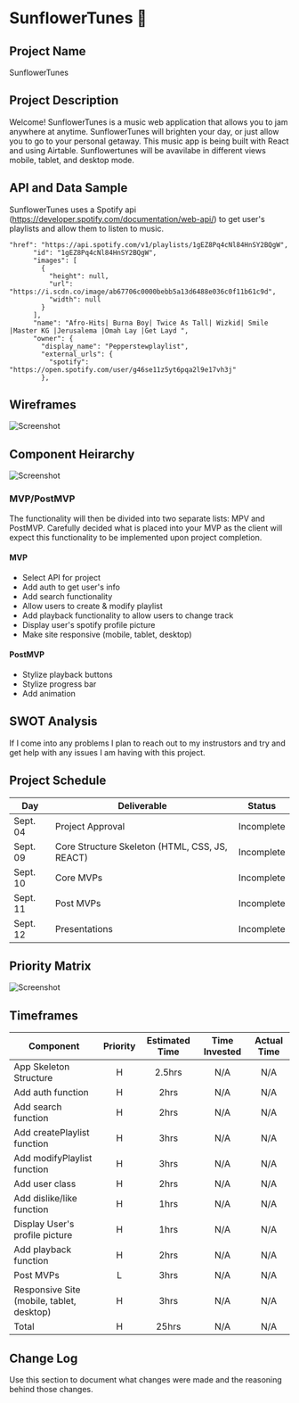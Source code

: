 # SunflowerTunes 🌻

## Project Name

SunflowerTunes

## Project Description

Welcome! SunflowerTunes is a music web application that allows you to jam anywhere at anytime. SunflowerTunes will brighten your day, or just allow you to go to your personal getaway. This music app is being built with React and using Airtable. Sunflowertunes will be avavilabe in different views mobile, tablet, and desktop mode. 

## API and Data Sample

SunflowerTunes uses a Spotify api (https://developer.spotify.com/documentation/web-api/) to get user's playlists and allow them to listen to music.

```
"href": "https://api.spotify.com/v1/playlists/1gEZ8Pq4cNl84HnSY2BQgW",
      "id": "1gEZ8Pq4cNl84HnSY2BQgW",
      "images": [
        {
          "height": null,
          "url": "https://i.scdn.co/image/ab67706c0000bebb5a13d6488e036c0f11b61c9d",
          "width": null
        }
      ],
      "name": "Afro-Hits| Burna Boy| Twice As Tall| Wizkid| Smile |Master KG |Jerusalema |Omah Lay |Get Layd ",
      "owner": {
        "display_name": "Pepperstewplaylist",
        "external_urls": {
          "spotify": "https://open.spotify.com/user/g46se11z5yt6pqa2l9e17vh3j"
        },
```

## Wireframes
![Screenshot](https://i.imgur.com/xUYcjFK.png)

## Component Heirarchy

![Screenshot](https://i.imgur.com/gFE70Gn.png)

### MVP/PostMVP

The functionality will then be divided into two separate lists: MPV and PostMVP.  Carefully decided what is placed into your MVP as the client will expect this functionality to be implemented upon project completion.  

#### MVP 

- Select API for project
- Add auth to get user's info
- Add search functionality
- Allow users to create & modify playlist
- Add playback functionality to allow users to change track 
- Display user's spotify profile picture
- Make site responsive (mobile, tablet, desktop)

#### PostMVP  

- Stylize playback buttons
- Stylize progress bar
- Add animation


## SWOT Analysis

If I come into any problems I plan to reach out to my instrustors and try and get help with any issues I am having with this project.

## Project Schedule

|  Day | Deliverable | Status
|---|---| ---|
|Sept. 04| Project Approval | Incomplete
|Sept. 09| Core Structure Skeleton (HTML, CSS, JS, REACT) | Incomplete
|Sept. 10| Core MVPs | Incomplete
|Sept. 11| Post MVPs | Incomplete
|Sept. 12| Presentations | Incomplete

## Priority Matrix

![Screenshot](https://i.imgur.com/xSA76Xh.jpg?1)

## Timeframes

| Component | Priority | Estimated Time | Time Invested | Actual Time |
| --- | :---: |  :---: | :---: | :---: |
| App Skeleton Structure | H | 2.5hrs| N/A | N/A |
| Add auth function | H | 2hrs| N/A | N/A |
| Add search function | H | 2hrs| N/A | N/A |
| Add createPlaylist function | H | 3hrs| N/A | N/A |
| Add modifyPlaylist function | H | 3hrs| N/A | N/A |
| Add user class | H | 2hrs| N/A | N/A |
| Add dislike/like function | H | 1hrs| N/A | N/A |
| Display User's profile picture | H | 1hrs| N/A | N/A |
| Add playback function | H | 2hrs| N/A | N/A |
| Post MVPs | L | 3hrs| N/A | N/A |
| Responsive Site (mobile, tablet, desktop) | H | 3hrs| N/A | N/A |
| Total | H | 25hrs| N/A | N/A |

## Change Log
 Use this section to document what changes were made and the reasoning behind those changes.  
